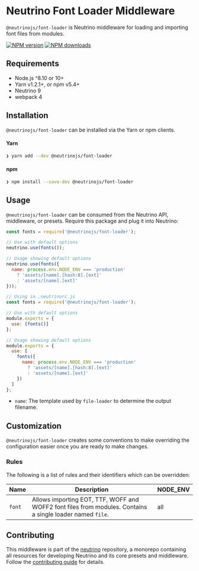 # Neutrino Font Loader Middleware

`@neutrinojs/font-loader` is Neutrino middleware for loading and importing font files from modules.

[![NPM version][npm-image]][npm-url]
[![NPM downloads][npm-downloads]][npm-url]

## Requirements

- Node.js ^8.10 or 10+
- Yarn v1.2.1+, or npm v5.4+
- Neutrino 9
- webpack 4

## Installation

`@neutrinojs/font-loader` can be installed via the Yarn or npm clients.

#### Yarn

```bash
❯ yarn add --dev @neutrinojs/font-loader
```

#### npm

```bash
❯ npm install --save-dev @neutrinojs/font-loader
```

## Usage

`@neutrinojs/font-loader` can be consumed from the Neutrino API, middleware, or presets. Require this package
and plug it into Neutrino:

```js
const fonts = require('@neutrinojs/font-loader');

// Use with default options
neutrino.use(fonts());

// Usage showing default options
neutrino.use(fonts({
  name: process.env.NODE_ENV === 'production'
    ? 'assets/[name].[hash:8].[ext]'
    : 'assets/[name].[ext]'
}));
```

```js
// Using in .neutrinorc.js
const fonts = require('@neutrinojs/font-loader');

// Use with default options
module.exports = {
  use: [fonts()]
};

// Usage showing default options
module.exports = {
  use: [
    fonts({
      name: process.env.NODE_ENV === 'production'
        ? 'assets/[name].[hash:8].[ext]'
        : 'assets/[name].[ext]'
    })
  ]
};
```

- `name`: The template used by `file-loader` to determine the output filename.

## Customization

`@neutrinojs/font-loader` creates some conventions to make overriding the configuration easier once you are
ready to make changes.

### Rules

The following is a list of rules and their identifiers which can be overridden:

| Name | Description | NODE_ENV |
| --- | --- | --- |
| `font` | Allows importing EOT, TTF, WOFF and WOFF2 font files from modules. Contains a single loader named `file`. | all |

## Contributing

This middleware is part of the [neutrino](https://github.com/neutrinojs/neutrino) repository, a monorepo
containing all resources for developing Neutrino and its core presets and middleware. Follow the
[contributing guide](https://neutrinojs.org/contributing/) for details.

[npm-image]: https://img.shields.io/npm/v/@neutrinojs/font-loader.svg
[npm-downloads]: https://img.shields.io/npm/dt/@neutrinojs/font-loader.svg
[npm-url]: https://www.npmjs.com/package/@neutrinojs/font-loader
